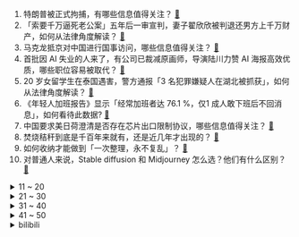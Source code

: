 1. 特朗普被正式拘捕，有哪些信息值得关注？ [:link:](https://www.zhihu.com/question/593740347)
2. 「索要千万逼死老公案」五年后一审宣判，妻子翟欣欣被判退还男方上千万财产，如何从法律角度解读？ [:link:](https://www.zhihu.com/question/593859076)
3. 马克龙抵京对中国进行国事访问，哪些信息值得关注？ [:link:](https://www.zhihu.com/question/593809688)
4. 首批因 AI 失业的人来了，有公司已裁减原画师，导演陆川力赞 AI 海报高效优质，哪些职位容易被取代？ [:link:](https://www.zhihu.com/question/593770520)
5. 20 岁女留学生在泰国遇害，警方通报「3 名犯罪嫌疑人在湖北被抓获」，如何从法律角度解读？ [:link:](https://www.zhihu.com/question/593793310)
6. 《年轻人加班报告》显示「经常加班者达 76.1 %，仅1 成人敢下班后不回消息」，如何看待此数据? [:link:](https://www.zhihu.com/question/593818231)
7. 中国要求美日荷澄清是否存在芯片出口限制协议，哪些信息值得关注？ [:link:](https://www.zhihu.com/question/593779393)
8. 焚烧秸秆到底是千百年来就有，还是近几年才出现的？ [:link:](https://www.zhihu.com/question/26086960)
9. 如何收纳才能做到「一次整理，永不复乱」？ [:link:](https://www.zhihu.com/question/593486070)
10. 对普通人来说，Stable diffusion 和 Midjourney 怎么选？他们有什么区别？ [:link:](https://www.zhihu.com/question/593497964)
<details>
<summary>11 ~ 20</summary>

11. 独立开发者靠什么赚钱？ [:link:](https://www.zhihu.com/question/591944056)
12. 加拿大第二大银行道明银行空头仓位增至 37 亿美元全球最高，下一张「多米诺骨牌」将在加拿大倒下吗？ [:link:](https://www.zhihu.com/question/593818630)
13. 成为体育女主播，光「好看」就够了吗？ [:link:](https://www.zhihu.com/question/593628218)
14. 《泰坦尼克号》4 月 3 日开始在中国内地重映，你到影院看了吗？再次观看这部电影带给了你哪些新的感悟？ [:link:](https://www.zhihu.com/question/593443387)
15. ICU中病人家属想要放弃治疗，医生拔了呼吸机气管，导致病人死亡，医生在法律上有错吗？ [:link:](https://www.zhihu.com/question/515372516)
16. 油车和电车哪个更有前途? [:link:](https://www.zhihu.com/question/593237643)
17. 2023 LPL 春季季后赛 JDG 3:2 击败 BLG 晋级胜者组决赛，如何评价这场比赛？ [:link:](https://www.zhihu.com/question/593812873)
18. “天然良港”需要怎样的条件？ [:link:](https://www.zhihu.com/question/31365407)
19. 一款新车上市要经过几个宣传推广阶段？ [:link:](https://www.zhihu.com/question/41754556)
20. 研究生复试中有哪些表现或者回答会被导师一票否决？ [:link:](https://www.zhihu.com/question/520456004)
</details>
<details>
<summary>21 ~ 30</summary>

21. 人生应该追求快乐还是追求成功？ [:link:](https://www.zhihu.com/question/441898054)
22. 你听过最狂的古诗词是什么？ [:link:](https://www.zhihu.com/question/587887330)
23. 为了变白，你都做了哪些努力？ [:link:](https://www.zhihu.com/question/592554726)
24. 作为家长，你会如何陪娃度过一个「好玩且有收获」的周末？ [:link:](https://www.zhihu.com/question/593631083)
25. 如何评价吴慷仁、柯佳嬿、林心如主演的台剧《模仿犯》？ [:link:](https://www.zhihu.com/question/593056791)
26. 春天万物生长，有哪些植物小实验可以陪孩子一起玩？ [:link:](https://www.zhihu.com/question/589885985)
27. 周末会让孩子学习还是出去玩？ [:link:](https://www.zhihu.com/question/593011446)
28. 家电装修，有什么省钱又省心的「躺平式」选择？ [:link:](https://www.zhihu.com/question/593819812)
29. 生化环材是否即将起飞? [:link:](https://www.zhihu.com/question/578350519)
30. 美国「芯片法案」条款苛刻，台积电董事长坦言无法接受，对此如何评价？ [:link:](https://www.zhihu.com/question/593006264)
</details>
<details>
<summary>31 ~ 40</summary>

31. 有没有遇到过提升家庭幸福感的家电好物？ [:link:](https://www.zhihu.com/question/586909670)
32. 怎么在正式场合发言不紧张？ [:link:](https://www.zhihu.com/question/342322549)
33. 我们应该为了合群而改变吗？ [:link:](https://www.zhihu.com/question/590072272)
34. 张继科声明中若有违背事实的内容，是否需要负法律责任？公众人物工作室发布的声明是否具有法律效力？ [:link:](https://www.zhihu.com/question/593560902)
35. 如何自学羽毛球？ [:link:](https://www.zhihu.com/question/323257168)
36. 如何评价 2023 LPL 春季季后赛上 Crisp 的表现？ [:link:](https://www.zhihu.com/question/593514729)
37. 我一直在想，为什么一定要合群，明明一个人也可以很好？ [:link:](https://www.zhihu.com/question/593551926)
38. 如何快速低成本训练自己私有领域的的AIGC模型？ [:link:](https://www.zhihu.com/question/591858021)
39. 如果让你给自己写一段墓志铭，用一句话概括自己的一生，你会怎么写？ [:link:](https://www.zhihu.com/question/593033050)
40. 殡葬服务正引入 AI 技术「复原」逝者，如何看待这一现象？是否存在潜在风险？ [:link:](https://www.zhihu.com/question/593508053)
</details>
<details>
<summary>41 ~ 50</summary>

41. 做哪些运动可以提高身体的平衡能力？ [:link:](https://www.zhihu.com/question/587496527)
42. 在你的城市，有哪些赏花之地，可以带着孩子欣赏自然的颜色？ [:link:](https://www.zhihu.com/question/589885802)
43. 带孩子大自然里玩时，捡到过哪些好玩的东西？ [:link:](https://www.zhihu.com/question/591362249)
44. 4 月份春季有什么适合新手，又容易栽培的花卉植物？ [:link:](https://www.zhihu.com/question/592552971)
45. 你觉得最有感觉的诗句是什么？ [:link:](https://www.zhihu.com/question/593708590)
46. 部分游戏可以与严肃文学相提并论吗？ [:link:](https://www.zhihu.com/question/593511448)
47. 现如今厂商们越来越重视折叠屏手机的研发，你觉得未来折叠屏会取代直板机吗？ [:link:](https://www.zhihu.com/question/593568630)
48. 如何评价 《海贼王》 漫画第 1080 话情报? [:link:](https://www.zhihu.com/question/593548141)
49. 22-23 赛季 NBA 湖人 135:133 加时险胜爵士，詹姆斯 37+5+6，如何评价这场比赛？ [:link:](https://www.zhihu.com/question/593768737)
50. 「裸辞」对职场人来说，是「不成熟」的表现吗？ [:link:](https://www.zhihu.com/question/593528213)
</details><details>
<summary>bilibili</summary>

1. 法院传票、巨额赔款、全网道歉，这就是他揭露黑暗的后果 [:link:](//www.bilibili.com/video/BV1Uh411u7sA)
2. “愿我们都能成为自己期待的样子” [:link:](//www.bilibili.com/video/BV1aM411T7pF)
3. 我给自己办了一场“葬礼” [:link:](//www.bilibili.com/video/BV1Vm4y167AC)
4. 【何同学VLOG】为什么我们一期视频做了五个月... [:link:](//www.bilibili.com/video/BV12h411u7DM)
5. 在亲自测量一场网络骂战之后，我们找到了从中脱身的方法 [:link:](//www.bilibili.com/video/BV1uM411u7tN)
6. 成龙大哥说我的中文比他好！？ [:link:](//www.bilibili.com/video/BV1cX4y1k7Z5)
7. 一个上班族转做美食博主了 [:link:](//www.bilibili.com/video/BV1Nh411g7Yp)
8. 如果草太变成了尖叫鸡！[铃芽之旅] [:link:](//www.bilibili.com/video/BV1um4y167Ks)
9. 【烂活电竞43.5】  魏延能不能给我带带你的墨镜~ [:link:](//www.bilibili.com/video/BV1xX4y1k7oL)
10. 我爸说男人要浪漫！ [:link:](//www.bilibili.com/video/BV1yh41137Zn)
<details>
<summary>11 ~ 20</summary>

11. 鸡蛋荒席卷全球？为什么鸡蛋开始不够了 [:link:](//www.bilibili.com/video/BV1i84y1M7ZF)
12. 【老奇】阴差阳错 撼动世界的游戏引擎 [:link:](//www.bilibili.com/video/BV1Hk4y1q7Rz)
13. 《必胜客联动线下体验攻略，但是？》 [:link:](//www.bilibili.com/video/BV1cL411D7ir)
14. 苹果嘉儿AKA马国矿工 [:link:](//www.bilibili.com/video/BV1Vm4y167zg)
15. 恐龙大量死亡，远古生物“幽灵蛸”登场！ [:link:](//www.bilibili.com/video/BV1ua4y1M72J)
16. 爆肝479小时！手工打造中国非遗礼裙？？ [:link:](//www.bilibili.com/video/BV1PV4y1D7L8)
17. 《小陈总 - 回 归 》 [:link:](//www.bilibili.com/video/BV1rL411m7Bt)
18. 再次出发骑行，前往青海探索三江源头，第一天独自在荒山野岭露营 [:link:](//www.bilibili.com/video/BV1ta4y1K7de)
19. 这些功能饮品我怀疑是以毒攻毒 [:link:](//www.bilibili.com/video/BV1jo4y1p7JX)
20. 必胜客原神联合菜品，帅小伙被邀请试吃，没想到….. [:link:](//www.bilibili.com/video/BV1kL411m7WV)
</details>
<details>
<summary>21 ~ 30</summary>

21. 【全网最详】旅美熊猫究竟有没有被虐待？官方反复辟谣没人听？ [:link:](//www.bilibili.com/video/BV1hs4y1U7gs)
22. 比海鲜袋子更贵的袋子来了！你以为你防住了话梅刺客却没防住袋子刺客！生活处处都是小细坑啊 [:link:](//www.bilibili.com/video/BV1524y1j7zR)
23. 玉麒麟真的自己办比赛了？CSGO百万奖金高校比赛来了！ [:link:](//www.bilibili.com/video/BV1fv4y1p73q)
24. 【定格动画｜非AI】化成水都能认出来 [:link:](//www.bilibili.com/video/BV1oX4y1r7Wt)
25. 你的自以为是，耽误的是生命 [:link:](//www.bilibili.com/video/BV1tm4y1z7ME)
26. 所以生命啊，它璀璨如歌!「觉醒年代」 [:link:](//www.bilibili.com/video/BV1ta4y1M7CX)
27. 好吃，但我真的很震惊！ [:link:](//www.bilibili.com/video/BV1us4y1E7z9)
28. 《诸葛出师表》一个很狂的武侯 [:link:](//www.bilibili.com/video/BV11a4y1M7nW)
29. 【危机合约#12】全网首杀 危机等级34 再赴起源 [:link:](//www.bilibili.com/video/BV1tc41157EC)
30. 怪物：你说你惹大学生干嘛，非要惹 [:link:](//www.bilibili.com/video/BV1824y1j7hB)
</details>
<details>
<summary>31 ~ 40</summary>

31. 30年前，顶级少爷开什么车？ [:link:](//www.bilibili.com/video/BV1NV4y1D7m7)
32. 『从头看她』1920-2020，中国女性发型的百年变迁 [:link:](//www.bilibili.com/video/BV1qm4y1r7BB)
33. 一根枝条，削皮，包上香蕉，套上一次性杯子，奇怪的知识增加了 [:link:](//www.bilibili.com/video/BV1AL411U78H)
34. 制裁第四年，研发经费却又破新高，华为到底在做什么？ [:link:](//www.bilibili.com/video/BV1fV4y1S78C)
35. 探秘全世界最危险餐厅！1000 °C火山岩浆烤肉！到底有多好吃？ [:link:](//www.bilibili.com/video/BV1X84y1M7Wb)
36. 杀疯了 [:link:](//www.bilibili.com/video/BV1Tk4y1q7LA)
37. 一口气看完第三季！大帝的终生噩梦！《叶卡捷琳娜大帝》S3全 [:link:](//www.bilibili.com/video/BV1ws4y1S7kG)
38. 普通人防握手侮辱 [:link:](//www.bilibili.com/video/BV1cv4y1p7aw)
39. 警 匪 对 线 早 期 视 频 [:link:](//www.bilibili.com/video/BV1c24y157FV)
40. 荧子探店，逮捕浑元【原神必胜客联动】 [:link:](//www.bilibili.com/video/BV1pg4y1G7D4)
</details>
<details>
<summary>41 ~ 50</summary>

41. “烂片导演”如何拍出《流浪地球》？【寻找·郭帆】 [:link:](//www.bilibili.com/video/BV1Wa4y1M7Da)
42. 一个电竞女孩倔强的十五年，你所看到的惊艳，都曾被平庸历练。 [:link:](//www.bilibili.com/video/BV1Am4y1672F)
43. 早知如此，还玩什么吸铁石 [:link:](//www.bilibili.com/video/BV1gg4y1g7qM)
44. 千万别动大学生的软肋 [:link:](//www.bilibili.com/video/BV18c41157x9)
45. 全 员 干 饭，但 高 端 局 [:link:](//www.bilibili.com/video/BV1Pk4y1v7uc)
46. 全 输 出 绫 华 .exe [:link:](//www.bilibili.com/video/BV1gh411G7Fw)
47. 假如穿越到古代你没钱花怎么办？这条视频看完你就赚了！！ [:link:](//www.bilibili.com/video/BV15c41157Kf)
48. 这10本绿色言情小说，是要传给我孙女的 [:link:](//www.bilibili.com/video/BV1DN411A7dS)
49. 折腾了48小时就为了找到这个？ [:link:](//www.bilibili.com/video/BV1Mg4y1g79o)
50. 这台机器竟然是有生命的？ [:link:](//www.bilibili.com/video/BV1724y1j7qm)
</details>
<details>
<summary>51 ~ 60</summary>

51. 外交部对坂本龙一去世表示哀悼：他为中日友好交流作出了贡献 [:link:](//www.bilibili.com/video/BV1qc41157DC)
52. 看看缅甸掸邦大其力什么样？这种地方会有正经工作吗？ [:link:](//www.bilibili.com/video/BV1Yc41157Hf)
53. 被告：真诚是我永远的必杀技 [:link:](//www.bilibili.com/video/BV1gg4y1G7Fx)
54. 走好，坂本龙一 [:link:](//www.bilibili.com/video/BV1Pk4y1q7MY)
55. 一路走好坂本龙一爷爷！亿万国人为何如此偏爱他？ [:link:](//www.bilibili.com/video/BV1rL411m7XV)
56. 【4K60FPS】许嵩《清明雨上》中国风封神之作！又是一年清明 [:link:](//www.bilibili.com/video/BV1jV4y1D7yt)
57. 改造完就同时拥有“两个女朋友”是什么体验，最后哥们的眼神说明一切。 [:link:](//www.bilibili.com/video/BV1Do4y1H7GJ)
58. 【纪念｜坂本龙一】百万级录音棚听《Merry Christmas Mr. Lawrence》圣诞快乐，劳伦斯先生-《1996》【Hi-Res】 [:link:](//www.bilibili.com/video/BV1MV4y1S7Wf)
59. 有空过来请你吃水母 [:link:](//www.bilibili.com/video/BV1hg4y1G7jN)
60. 我的世界ERROR422重制版更阴间？！电脑死机了！ [:link:](//www.bilibili.com/video/BV13s4y1E7Lb)
</details>
<details>
<summary>61 ~ 70</summary>

61. 原来真的有人会一秒脸红.... [:link:](//www.bilibili.com/video/BV1is4y1D7Pg)
62. 当动物疯到极致！！！ [:link:](//www.bilibili.com/video/BV1FX4y1C7Kn)
63. 开口惊艳!!校园超治愈合唱赵雷《我记得》我们最终都会相见～【张拾一&八月鲜芋】 [:link:](//www.bilibili.com/video/BV1AT411x71r)
64. 大鹅为什么要抬头硬抗冰雹？ [:link:](//www.bilibili.com/video/BV1Ek4y1v7wt)
65. ”不疯魔，不成活“ [:link:](//www.bilibili.com/video/BV1dL411S7cK)
66. 如何在手榴弹爆炸中生还？ [:link:](//www.bilibili.com/video/BV1Cv4y1p7Ab)
67. 某宝花300块做的视频，大家帮我看值不值.... [:link:](//www.bilibili.com/video/BV1eV4y1S7iL)
68. 【散人】变异鱼群 神秘海怪 克苏鲁钓鱼  《渔帆暗涌》（已更新至P4） [:link:](//www.bilibili.com/video/BV1fv4y1H7e7)
69. 有的人一直在长大，有的人却不会变老了 [:link:](//www.bilibili.com/video/BV1jm4y167fE)
70. 捡回一个月的小狗中毒，治疗费用一天上千。。。 [:link:](//www.bilibili.com/video/BV1zN411A7C6)
</details>
<details>
<summary>71 ~ 80</summary>

71. 倪海厦数据库 [:link:](//www.bilibili.com/video/BV1gM411u7wx)
72. “玩家让小丑王真心微笑一次即可顺利通关。” [:link:](//www.bilibili.com/video/BV13X4y1d7GC)
73. AI玩原神，思路真领先我一万年 [:link:](//www.bilibili.com/video/BV1AL411D7Es)
74. 众所周知，B站是一个学习网站！ [:link:](//www.bilibili.com/video/BV1Xk4y1e7s3)
75. 拒绝校园暴力 [:link:](//www.bilibili.com/video/BV1Am4y1B7ma)
76. 给狗子吃药哪有那么费劲/坏笑/给狗子吃药的正确打开方式 [:link:](//www.bilibili.com/video/BV1nc41157Wb)
77. 被“泡面细菌”感染的韩国人被泡面支配的一生 [:link:](//www.bilibili.com/video/BV1ho4y1H7gR)
78. “虾、鱼、田螺怎么拌，锅好想你” [:link:](//www.bilibili.com/video/BV1T84y1u7XG)
79. 我的世界：当mojang放飞自我之后，超级钓鱼，战利品连成线 [:link:](//www.bilibili.com/video/BV1Ls4y1E7WN)
80. 竖屏 ｜菜鸟翻跳｜Wonder Girls《Tell me》｜五套一键换装 [:link:](//www.bilibili.com/video/BV1Wa4y1M7Ck)
</details>
<details>
<summary>81 ~ 90</summary>

81. 六年前B站全是这种视频！！ [:link:](//www.bilibili.com/video/BV1XL411X7nQ)
82. 关于爱这件大事儿，你可以反复向我确认 [:link:](//www.bilibili.com/video/BV1vc4115719)
83. 【超级小桀】2023年4月4日直播录像 [:link:](//www.bilibili.com/video/BV1zm4y1q7y2)
84. 炸裂！《越狱兔》到底有多离谱？动画界最强战力？ [:link:](//www.bilibili.com/video/BV1PY4y1D7Xs)
85. 当二次元老了 就去漫展做保洁阿姨 [:link:](//www.bilibili.com/video/BV11m4y1z7FH)
86. 工地里的苍蝇小馆,腰花大肠饭馋哭隔壁饭友! [:link:](//www.bilibili.com/video/BV1Ha4y1M7r2)
87. 苦等两年终于等到的辐射蛏，颜值天花板，秘制蒜蓉酱烤一绝 [:link:](//www.bilibili.com/video/BV1Us4y177FP)
88. 当家人发现你互联网上的嘴脸 [:link:](//www.bilibili.com/video/BV18o4y1H7WZ)
89. 那就，好好道别吧… [:link:](//www.bilibili.com/video/BV1yV4y1S75T)
90. 犬来八荒 | 在迪士尼度过荒唐的一天 [:link:](//www.bilibili.com/video/BV1ih411u7XK)
</details>
<details>
<summary>91 ~ 100</summary>

91. 当一群陌生i人被塞进一间KTV [:link:](//www.bilibili.com/video/BV1ML411U7qd)
92. 农村大集一元一碗的肉丝面和两元一碗的丸子汤大家吃过没？四元吃饱！ [:link:](//www.bilibili.com/video/BV1es4y1U7vJ)
93. 杨戬：四级满血即是斩杀线 [:link:](//www.bilibili.com/video/BV1h24y157m2)
94. 点两个陪玩SOLO 告诉他们对面是老板 看他们互相放水 [:link:](//www.bilibili.com/video/BV1rc41157n6)
95. 知道的人越多！倒闭的便利店越多！ [:link:](//www.bilibili.com/video/BV1js4y1S7L4)
96. 屑妹妹🧡在必胜客跳舞真是抱歉！ [:link:](//www.bilibili.com/video/BV1Bs4y1U73o)
97. 只有老公一个人受伤的世界达成了哈哈 [:link:](//www.bilibili.com/video/BV18j411w7KT)
98. 天崩开局！从零挑战通关明日之后！#2 [:link:](//www.bilibili.com/video/BV1VX4y1d7xs)
99. 一部连接阴阳两界的手机？！它还会满足你的愿望！《哈里根先生的手机》 [:link:](//www.bilibili.com/video/BV1FT411x7zD)
100. “只要我们还记得，他们就一直‘活着’” [:link:](//www.bilibili.com/video/BV1HM411T7YV)
</details></details>